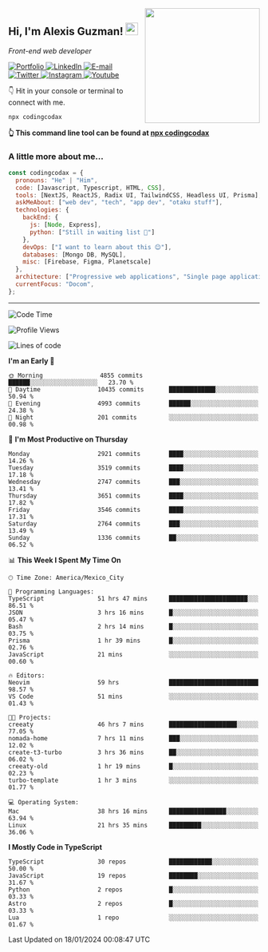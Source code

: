 <img align='right' src="https://media.giphy.com/media/M9gbBd9nbDrOTu1Mqx/giphy.gif" width="230">
<h2>Hi, I'm Alexis Guzman! <img src="https://media.giphy.com/media/hvRJCLFzcasrR4ia7z/giphy.gif" width="25px"></h2>
<p><em>Front-end web developer</em></p>

<p>
  <a href='https://www.codingcodax.dev' target='_blank'>
    <img alt='Portfolio' src='https://img.shields.io/badge/Portfolio-black?logo=vercel&style=flat-square'>
  </a>
  <a href='https://linkedin.com/in/codingcodax' target='_blank'>
    <img alt='LinkedIn' src='https://img.shields.io/badge/LinkedIn-black?logo=LinkedIn&style=flat-square'>
  </a>
  <a href='mailto:codingcodax@gmail.com' target='_blank'>
    <img alt='E-mail' src='https://img.shields.io/badge/Email-black?logo=Gmail&style=flat-square'>
  </a>
  <a href='https://twitter.com/codingcodax' target='_blank'>
    <img alt='Twitter' src='https://img.shields.io/badge/Twitter-black?logo=Twitter&style=flat-square'>
  </a>
  <a href='https://www.instagram.com/codingcodax' target='_blank'>
    <img alt='Instagram' src='https://img.shields.io/badge/Instagram-black?logo=Instagram&style=flat-square'>
  </a>
  <a href='https://www.youtube.com/@codingcodax' target='_blank'>
    <img alt='Youtube' src='https://img.shields.io/badge/YouTube-black?logo=Youtube&style=flat-square'>
  </a>
</p>

👇 Hit in your console or terminal to connect with me.

```bash
npx codingcodax
```
**👆 This command line tool can be found at [npx codingcodax](https://github.com/codingcodax/npx-codingcodax)**

<h3>A little more about me...</h3>

```javascript
const codingcodax = {
  pronouns: "He" | "Him",
  code: [Javascript, Typescript, HTML, CSS],
  tools: [NextJS, ReactJS, Radix UI, TailwindCSS, Headless UI, Prisma],
  askMeAbout: ["web dev", "tech", "app dev", "otaku stuff"],
  technologies: {
    backEnd: {
      js: [Node, Express],
      python: ["Still in waiting list 🥲"]
    },
    devOps: ["I want to learn about this 😊"],
    databases: [Mongo DB, MySQL],
    misc: [Firebase, Figma, Planetscale]
  },
  architecture: ["Progressive web applications", "Single page applications"],
  currentFocus: "Docom",
};
```

---

<!--START_SECTION:waka-->
![Code Time](http://img.shields.io/badge/Code%20Time-2%2C166%20hrs%2028%20mins-blue)

![Profile Views](http://img.shields.io/badge/Profile%20Views-2-blue)

![Lines of code](https://img.shields.io/badge/From%20Hello%20World%20I%27ve%20Written-9.3%20million%20lines%20of%20code-blue)

**I'm an Early 🐤** 

```text
🌞 Morning                4855 commits        ██████░░░░░░░░░░░░░░░░░░░   23.70 % 
🌆 Daytime                10435 commits       █████████████░░░░░░░░░░░░   50.94 % 
🌃 Evening                4993 commits        ██████░░░░░░░░░░░░░░░░░░░   24.38 % 
🌙 Night                  201 commits         ░░░░░░░░░░░░░░░░░░░░░░░░░   00.98 % 
```
📅 **I'm Most Productive on Thursday** 

```text
Monday                   2921 commits        ████░░░░░░░░░░░░░░░░░░░░░   14.26 % 
Tuesday                  3519 commits        ████░░░░░░░░░░░░░░░░░░░░░   17.18 % 
Wednesday                2747 commits        ███░░░░░░░░░░░░░░░░░░░░░░   13.41 % 
Thursday                 3651 commits        ████░░░░░░░░░░░░░░░░░░░░░   17.82 % 
Friday                   3546 commits        ████░░░░░░░░░░░░░░░░░░░░░   17.31 % 
Saturday                 2764 commits        ███░░░░░░░░░░░░░░░░░░░░░░   13.49 % 
Sunday                   1336 commits        ██░░░░░░░░░░░░░░░░░░░░░░░   06.52 % 
```


📊 **This Week I Spent My Time On** 

```text
🕑︎ Time Zone: America/Mexico_City

💬 Programming Languages: 
TypeScript               51 hrs 47 mins      ██████████████████████░░░   86.51 % 
JSON                     3 hrs 16 mins       █░░░░░░░░░░░░░░░░░░░░░░░░   05.47 % 
Bash                     2 hrs 14 mins       █░░░░░░░░░░░░░░░░░░░░░░░░   03.75 % 
Prisma                   1 hr 39 mins        █░░░░░░░░░░░░░░░░░░░░░░░░   02.76 % 
JavaScript               21 mins             ░░░░░░░░░░░░░░░░░░░░░░░░░   00.60 % 

🔥 Editors: 
Neovim                   59 hrs              █████████████████████████   98.57 % 
VS Code                  51 mins             ░░░░░░░░░░░░░░░░░░░░░░░░░   01.43 % 

🐱‍💻 Projects: 
creeaty                  46 hrs 7 mins       ███████████████████░░░░░░   77.05 % 
nomada-home              7 hrs 11 mins       ███░░░░░░░░░░░░░░░░░░░░░░   12.02 % 
create-t3-turbo          3 hrs 36 mins       ██░░░░░░░░░░░░░░░░░░░░░░░   06.02 % 
creeaty-old              1 hr 19 mins        █░░░░░░░░░░░░░░░░░░░░░░░░   02.23 % 
turbo-template           1 hr 3 mins         ░░░░░░░░░░░░░░░░░░░░░░░░░   01.77 % 

💻 Operating System: 
Mac                      38 hrs 16 mins      ████████████████░░░░░░░░░   63.94 % 
Linux                    21 hrs 35 mins      █████████░░░░░░░░░░░░░░░░   36.06 % 
```

**I Mostly Code in TypeScript** 

```text
TypeScript               30 repos            ████████████░░░░░░░░░░░░░   50.00 % 
JavaScript               19 repos            ████████░░░░░░░░░░░░░░░░░   31.67 % 
Python                   2 repos             █░░░░░░░░░░░░░░░░░░░░░░░░   03.33 % 
Astro                    2 repos             █░░░░░░░░░░░░░░░░░░░░░░░░   03.33 % 
Lua                      1 repo              ░░░░░░░░░░░░░░░░░░░░░░░░░   01.67 % 
```




 Last Updated on 18/01/2024 00:08:47 UTC
<!--END_SECTION:waka-->
